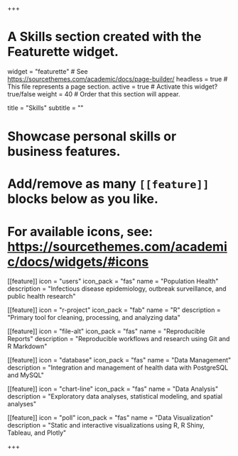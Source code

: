 +++
# A Skills section created with the Featurette widget.
widget = "featurette"  # See https://sourcethemes.com/academic/docs/page-builder/
headless = true  # This file represents a page section.
active = true  # Activate this widget? true/false
weight = 40  # Order that this section will appear.

title = "Skills"
subtitle = ""

  
# Showcase personal skills or business features.
# 
# Add/remove as many `[[feature]]` blocks below as you like.
# 
# For available icons, see: https://sourcethemes.com/academic/docs/widgets/#icons

[[feature]]
  icon = "users"
  icon_pack = "fas"
  name = "Population Health"
  description = "Infectious disease epidemiology, outbreak surveillance, and public health research"

[[feature]]
  icon = "r-project"
  icon_pack = "fab"
  name = "R"
  description = "Primary tool for cleaning, processing, and analyzing data"

[[feature]]
  icon = "file-alt"
  icon_pack = "fas"
  name = "Reproducible Reports"
  description = "Reproducible workflows and research using Git and R Markdown"
  
[[feature]]
  icon = "database"
  icon_pack = "fas"
  name = "Data Management"
  description = "Integration and management of health data with PostgreSQL and MySQL"

[[feature]]
  icon = "chart-line"
  icon_pack = "fas"
  name = "Data Analysis"
  description = "Exploratory data analyses, statistical modeling, and spatial analyses"
  
[[feature]]
  icon = "poll"
  icon_pack = "fas"
  name = "Data Visualization"
  description = "Static and interactive visualizations using R, R Shiny, Tableau, and Plotly"


+++
